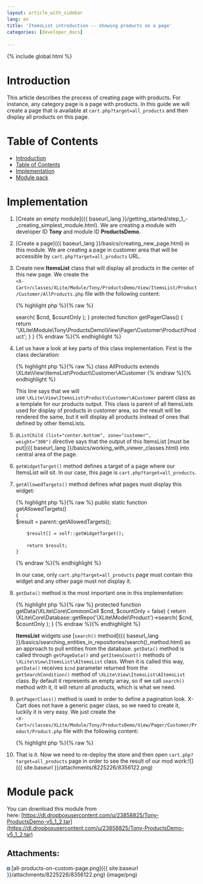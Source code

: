 ```yaml
---
layout: article_with_sidebar
lang: en
title: 'ItemsList introduction -- showing products on a page'
categories: [developer_docs]

---
```


{% include global.html %}

# Introduction

This article describes the process of creating page with products. For instance, any category page is a page with products. In this guide we will create a page that is available at `cart.php?target=all_products` and then display all products on this page.

# Table of Contents

*   [Introduction](#introduction)
*   [Table of Contents](#table-of-contents)
*   [Implementation](#implementation)
*   [Module pack](#module-pack)

# Implementation

1.  [Create an empty module]({{ baseurl_lang }}/getting_started/step_1_-_creating_simplest_module.html). We are creating a module with developer ID **Tony** and module ID **ProductsDemo**.
2.  [Create a page]({{ baseurl_lang }}/basics/creating_new_page.html) in this module. We are creating a page in customer area that will be accessible by `cart.php?target=all_products` URL.
3.  Create new **ItemsList** class that will display all products in the center of this new page. We create the  
    `<X-Cart>/classes/XLite/Module/Tony/ProductsDemo/View/ItemsList/Product/Customer/AllProducts.php` file with the following content: 

    {% highlight php %}{% raw %}
    <?php 

    namespace XLite\Module\Tony\ProductsDemo\View\ItemsList\Product\Customer; 

    /** 
     * 
     * @ListChild (list="center.bottom", zone="customer", weight="300") 
     */ 

    class AllProducts extends \XLite\View\ItemsList\Product\Customer\ACustomer
    { 
        protected static function getWidgetTarget()
        {
            return 'all_products';
        }

        public static function getAllowedTargets()  
        {  
            $result = parent::getAllowedTargets();

            $result[] = self::getWidgetTarget();

            return $result;
        } 

        protected function getData(\XLite\Core\CommonCell $cnd, $countOnly = false)
        {
            return \XLite\Core\Database::getRepo('\XLite\Model\Product')->search(
                $cnd,
                $countOnly
            );
        }

        protected function getPagerClass()
        {
            return '\XLite\Module\Tony\ProductsDemo\View\Pager\Customer\Product\Product';
        }
    }
    {% endraw %}{% endhighlight %}
4.  Let us have a look at key parts of this class implementation. First is the class declaration: 

    {% highlight php %}{% raw %}
    class AllProducts extends \XLite\View\ItemsList\Product\Customer\ACustomer
    {% endraw %}{% endhighlight %}

    This line says that we will use `\XLite\View\ItemsList\Product\Customer\ACustomer` parent class as a template for our products output. This class is parent of all ItemsLists used for display of products in customer area, so the result will be rendered the same, but it will display all products instead of ones that defined by other ItemsLists.

5.  `@ListChild (list="center.bottom", zone="customer", weight="300")` directive says that the output of this ItemsList [must be put]({{ baseurl_lang }}/basics/working_with_viewer_classes.html) into central area of the page.

6.  `getWidgetTarget()` method defines a target of a page where our ItemsList will sit. In our case, this page is `cart.php?target=all_products`.
7.  `getAllowedTargets()` method defines what pages must display this widget: 

    {% highlight php %}{% raw %}
        public static function getAllowedTargets()  
        {  
            $result = parent::getAllowedTargets();

            $result[] = self::getWidgetTarget();

            return $result;
        }  
    {% endraw %}{% endhighlight %}

    In our case, only `cart.php?target=all_products` page must contain this widget and any other page must not display it.

8.  `getData()` method is the most important one in this implementation: 

    {% highlight php %}{% raw %}
        protected function getData(\XLite\Core\CommonCell $cnd, $countOnly = false) 
        { 
            return \XLite\Core\Database::getRepo('\XLite\Model\Product')->search(
                $cnd,
                $countOnly
            ); 
        }
    {% endraw %}{% endhighlight %}

    **ItemsList** widgets use [`search()` method]({{ baseurl_lang }}/basics/searching_entities_in_repositories/search()_method.html) as an approach to pull entities from the database. `getData()` method is called through `getPageData()` and `getItemsCount()` methods of `\XLite\View\ItemsList\AItemsList` class. When it is called this way, `getData()` receives `$cnd` parameter returned from the `getSearchCondition()` method of `\XLite\View\ItemsList\AItemsList` class. By default it represents an empty array, so if we call `search()` method with it, it will return all products, which is what we need.

9.  `getPagerClass()` method is used in order to define a pagination look. X-Cart does not have a generic pager class, so we need to create it, luckily it is very easy. We just create the  
    `<X-Cart>/classes/XLite/Module/Tony/ProductsDemo/View/Pager/Customer/Product/Product.php` file with the following content: 

    {% highlight php %}{% raw %}
    <?php

    namespace XLite\Module\Tony\ProductsDemo\View\Pager\Customer\Product;

    class Product extends \XLite\View\Pager\Customer\Product\AProduct
    {
    }
    {% endraw %}{% endhighlight %}

    As you can see, we just extend an abstract class `\XLite\View\Pager\Customer\Product\AProduct`. Once it is done we define our `getPagerClass()` method as: 

    {% highlight php %}{% raw %}
        protected function getPagerClass()
        {
            return '\XLite\Module\Tony\ProductsDemo\View\Pager\Customer\Product\Product';
        }
    {% endraw %}{% endhighlight %}
10.  That is it. Now we need to re-deploy the store and then open `cart.php?target=all_products` page in order to see the result of our mod work:![]({{ site.baseurl }}/attachments/8225226/8356122.png)

# Module pack

You can download this module from here: [https://dl.dropboxusercontent.com/u/23858825/Tony-ProductsDemo-v5_1_2.tar](https://dl.dropboxusercontent.com/u/23858825/Tony-ProductsDemo-v5_1_2.tar)

## Attachments:

![](images/icons/bullet_blue.gif) [all-products-on-custom-page.png]({{ site.baseurl }}/attachments/8225226/8356122.png) (image/png)